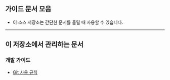 ## 가이드 문서 모음
  - 이 소스 저장소는 간단한 문서를 올릴 때 사용할 수 있습니다.

---------------------

## 이 저장소에서 관리하는 문서
### 개발 가이드
- [Git 사용 규칙](git-policy.md)
